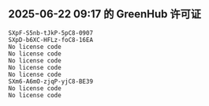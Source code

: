 ## 2025-06-22 09:17 的 GreenHub 许可证
```
SXpF-S5nb-tJkP-5pC8-0907
SXpD-b6XC-HFLz-foC8-16EA
No license code
No license code
No license code
No license code
No license code
SXm6-A6mO-zjqP-yjC8-BE39
No license code
No license code
```
